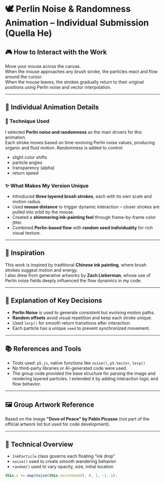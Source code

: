 # 🕊️ Perlin Noise & Randomness Animation – Individual Submission (Quella He)

## 🎮 How to Interact with the Work
Move your mouse across the canvas.  
When the mouse approaches any brush stroke, the particles react and flow around the cursor.  
When the mouse leaves, the strokes gradually return to their original positions using Perlin noise and vector interpolation.

---

## 🔧 Individual Animation Details

### 🎨 Technique Used
I selected **Perlin noise and randomness** as the main drivers for this animation.  
Each stroke moves based on time-evolving Perlin noise values, producing organic and fluid motion. Randomness is added to control:
- slight color shifts
- particle angles
- transparency (alpha)
- return speed

### ✨ What Makes My Version Unique
- Introduced **three layered brush strokes**, each with its own scale and motion radius.
- Used **mouse distance** to trigger dynamic interaction – closer strokes are pulled into orbit by the mouse.
- Created a **shimmering ink-painting feel** through frame-by-frame color jitter.
- Combined **Perlin-based flow** with **random seed individuality** for rich visual texture.

---

## 🌱 Inspiration
This work is inspired by traditional **Chinese ink painting**, where brush strokes suggest motion and energy.  
I also drew from generative artworks by **Zach Lieberman**, whose use of Perlin noise fields deeply influenced the flow dynamics in my code.

---

## 📘 Explanation of Key Decisions
- **Perlin Noise** is used to generate consistent but evolving motion paths.
- **Random offsets** avoid visual repetition and keep each stroke unique.
- Used `lerp()` for smooth return transitions after interaction.
- Each particle has a unique `seed` to prevent synchronized movement.

---

## 📚 References and Tools
- Tools used: `p5.js`, native functions like `noise()`, `p5.Vector`, `lerp()`
- No third-party libraries or AI-generated code were used.
- The group code provided the base structure for parsing the image and rendering layered particles. I extended it by adding interaction logic and flow behavior.

---

## 🖼️ Group Artwork Reference
Based on the image **"Dove of Peace" by Pablo Picasso** (not part of the official artwork list but used for code development).


---

## 🔧 Technical Overview

- `InkParticle` class governs each floating “ink drop”
- `noise()` used to create smooth wandering behavior
- `random()` used to vary opacity, size, initial location

```js
this.x += map(noise(this.noiseSeedX), 0, 1, -1, 1);